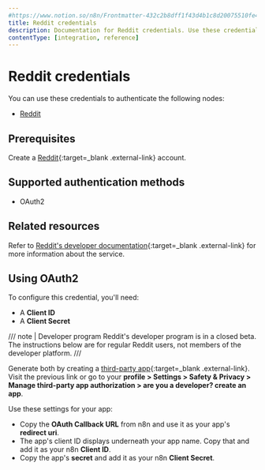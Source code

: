 ```yaml
---
#https://www.notion.so/n8n/Frontmatter-432c2b8dff1f43d4b1c8d20075510fe4
title: Reddit credentials
description: Documentation for Reddit credentials. Use these credentials to authenticate Reddit in n8n, a workflow automation platform.
contentType: [integration, reference]
---
```


# Reddit credentials

You can use these credentials to authenticate the following nodes:

- [Reddit](/integrations/builtin/app-nodes/n8n-nodes-base.reddit/)

## Prerequisites

Create a [Reddit](https://reddit.com/){:target=_blank .external-link} account.

## Supported authentication methods

- OAuth2

## Related resources

Refer to [Reddit's developer documentation](https://support.reddithelp.com/hc/en-us/articles/14945211791892-Developer-Platform-Accessing-Reddit-Data){:target=_blank .external-link} for more information about the service.

## Using OAuth2

To configure this credential, you'll need:

- A **Client ID**
- A **Client Secret**

/// note | Developer program
Reddit's developer program is in a closed beta. The instructions below are for regular Reddit users, not members of the developer platform.
///

Generate both by creating a [third-party app](https://www.reddit.com/prefs/apps){:target=_blank .external-link}. Visit the previous link or go to your **profile > Settings > Safety & Privacy > Manage third-party app authorization > are you a developer? create an app**.

Use these settings for your app:

- Copy the **OAuth Callback URL** from n8n and use it as your app's **redirect uri**.
- The app's client ID displays underneath your app name. Copy that and add it as your n8n **Client ID**.
- Copy the app's **secret** and add it as your n8n **Client Secret**.

